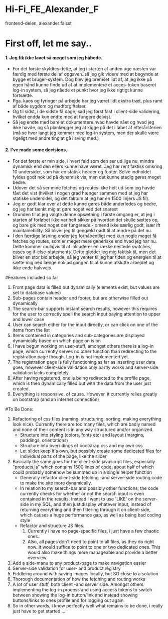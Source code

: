# Hi-Fi_FE_Alexander_F
frontend-delen, alexander faisst

# First off, let me say..

#### 1. Jeg fik ikke lavet så meget som jeg håbede. 
* For det første skyldtes dette, at jeg i starten af anden uge næsten var færdig med første del af opgaven..så jeg gik videre med at begynde at bygge et bruger-system. Dog blev jeg bremset lidt af, at jeg ikke på egen hånd kunne finde ud af at implementere et acces-token baseret log-in system, så jeg nåede et punkt hvor jeg ikke rigtigt kunne fortsætte. 
* Pga. kaos og fyringer på arbejde har jeg været lidt ekstra træt, plus ramt af både sygdom og madforgiftelser. 
* Og til sidst, i de sidste få dage, sad jeg først fast i client-side validering, hvilket endda kun endte med at fungere delvist. 
* Så jeg endte med bare at dokumentere hvad havde nået og hvad jeg ikke havde, og så planlægger jeg at kigge på det i løbet af efterårsferien (må se hvor langt jeg kommer med log-in system, men der skulle være rigeligt med andre ting at gå i sving med.)
#### 2. I've made some decisions..
* For det første er min side, i hvert fald som den ser ud lige nu, mindre dynamisk end den ellers kunne have været. Jeg har rent faktisk omkring 10 undersider, som har en statisk header og footer. Selve indholdet fyldes godt nok ud på dynamisk vis, men det kunne stadig gøres meget bedre. 
* Udover det så ser mine fetches og routes ikke helt ud som jeg havde fået det vist (hvilket i nogen grad hænger sammen med at jeg har statiske undersider, og det faktum at jeg har en 1500 linjers JS fil).
* Jeg er godt klar over at dette kunne gøres både anderledes og bedre, og jeg har tænkt mig at gøre noget ved det snarest
* Grunden til at jeg valgte denne opsætning i første omgang er, at jeg i starten af forløbet ikke var helt sikker på hvordan det skulle sættes op, og bare gik med noget der fungerede - omend ikke særlig godt, især ift maintainebility. Så bliver jeg til gengæld nødt til at ændre på det nu. 
* I den færdige løsning ender jeg forhåbentligt med kun nogle meget få fetches og routes, som er meget mere generiske end hvad jeg har nu. Dette kommer muligvis til at inkluderer en række nestede switches, cases og if-else-statements. Dette glæder jeg mig faktisk til, men det bliver en stor bid arbejde, så jeg venter til jeg har tiden og energien til at sætte mig ned længe nok ad gangen til at kunne afslutte arbejdet og ikke ende halvvejs. 

#Features included so far

1. Front page data is filled out dynamically (elements exist, but values are set to database values)
2. Sub-pages contain header and footer, but are otherwise filled out dynamically
3. The search-bar supports instant search results, however this requires for the user to correctly spell the search input paying attention to upper and lower case
4. User can search either for the input directly, or can click on one of the items from the list
5. Items contained in categories and sub-categories are displayed dynamically based on which page on is on
6. I have begun working on user-stuff, amongst others there is a log-in page, which currently serves no other function than redirecting to the registration page though. Log-in is not implemented yet. 
7. The registration page is fully functioning as far as inserting user data goes, however client-side validation only partly works and server-side validation lacks completely. 
8. After having registered, one is being redirected to the profile page, which is then dynamically filled out with the data from the user just created. 
9. Everything is responsive, of cause. However, it currently relies greatly on bootstrap (and an internet connection)

#To Be Done: 

1. Refactoring of css files (naming, structuring, sorting, making everything look nice). Currently there are too many files, which are badly named and none of their content is in any way structured and/or organized. 
    * Structure into styling (colors, fonts etc) and layout (margins, paddings, orientations)
    * Structure into overridings of bootstrap css and my own css
    * Let slider keep it's own, but possibly create some dedicated files for individual parts of the page, like the slider
2. Basically the same goes for the client-side javascript files, especially "products.js" which contains 1500 lines of code, about half of which could probably somehow be summed up in a single helper function
    * Generally refactor client-side fetching -and server-side routing code to make the site more dynamically. 
    * In relation to my search-bar and possibly other functions, the code currently checks for whether or not the search input is even contained in the results. Instead i want to use 'LIKE' on the server-side in my SQL, and then just display whatever input, instead of returning everything and then filtering through it on client-side, which causes a huge performance gap, as well as being bad coding style
    * Refactor and structure JS files. 
        1. Currently i have no page-specific files, i just have a few chaotic ones. 
        2. Also, all pages don't need to point to all files, as they do right now. It would suffice to point to one or two dedicated ones. This would also make things more manageable and provide a better overview. 
4. Add a side-manu to any product-page to make navigation easier
5. Server-side validation for user- and product registry
6. Fiddleing around with saving images locally, but SO close to a solution
8. Thorough documentation of how the fetching and routing works
9. A lot of user stuff, both client -and server side. Amongst others implementing the log-in process and using access tokens to switch between showing the log-in button/link and instead showing buttons/links to ones profile and for logging out again. 
10. So in other words, i know perfectly well what remains to be done, i really just have to get started ...